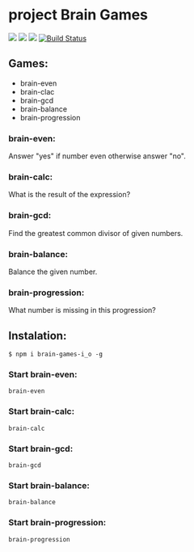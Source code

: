# project Brain Games
<a href="https://codeclimate.com/github/i-obr/project-lvl1-s98"><img src="https://codeclimate.com/github/i-obr/project-lvl1-s98/badges/gpa.svg" /></a>
<a href="https://codeclimate.com/github/i-obr/project-lvl1-s98/coverage"><img src="https://codeclimate.com/github/i-obr/project-lvl1-s98/badges/coverage.svg" /></a>
<a href="https://codeclimate.com/github/i-obr/project-lvl1-s98"><img src="https://codeclimate.com/github/i-obr/project-lvl1-s98/badges/issue_count.svg" /></a>
[![Build Status](https://travis-ci.org/i-obr/project-lvl1-s98.svg?branch=master)](https://travis-ci.org/i-obr/project-lvl1-s98)

## Games:
  - brain-even
  - brain-clac
  - brain-gcd
  - brain-balance
  - brain-progression

### brain-even:
Answer "yes" if number even otherwise answer "no".

### brain-calc:
What is the result of the expression?

### brain-gcd:
Find the greatest common divisor of given numbers.

### brain-balance:
Balance the given number.

### brain-progression:
What number is missing in this progression?


## Instalation:

``` $ npm i brain-games-i_o -g ```

### Start brain-even:
``` brain-even ```

### Start brain-calc:
``` brain-calc ```

### Start brain-gcd:
``` brain-gcd ```

### Start brain-balance:
``` brain-balance ```

### Start brain-progression:
``` brain-progression ```

